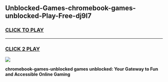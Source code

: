 
## Unblocked-Games-chromebook-games-unblocked-Play-Free-dj9l7
<h3>
<a href="https://premium76.site?title=chromebook-games-unblocked&ref=12A">CLICK TO PLAY</a></h3>
<hr>

<h3>
<a href="https://premium76.site?title=chromebook-games-unblocked&ref=12A">CLICK 2 PLAY</a>
  
</h3>

<a href="https://premium76.site?title=chromebook-games-unblocked&ref=12A"><img src="https://clearcache.store/games.png"></a>


**chromebook-games-unblocked games unblocked: Your Gateway to Fun and Accessible Online Gaming**

